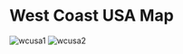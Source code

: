 # West Coast USA Map
![wcusa1](https://i.imgur.com/TCRJiwi.png)
![wcusa2](https://i.imgur.com/Ce46wko.png)